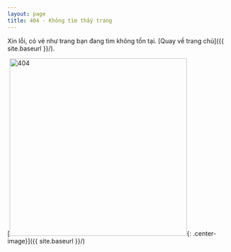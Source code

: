 ```yaml
---
layout: page
title: 404 - Không tìm thấy trang
---
```


Xin lỗi, có vẻ như trang bạn đang tìm không tồn tại. [Quay về trang chủ]({{ site.baseurl }}/).

[<img src="{{ site.baseurl }}/images/404.jpg" alt="404" style="width: 400px;"/>{: .center-image}]({{ site.baseurl }}/)
